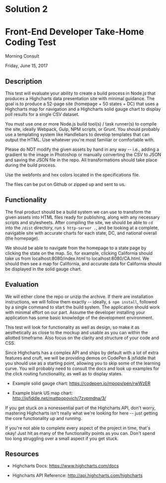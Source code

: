 # Solution 2 




# Front-End Developer Take-Home Coding Test

Morning Consult

Friday, June 15, 2017

## Description

This test will evaluate your ability to create a build process in Node.js that produces a Highcharts data presentation site with minimal guidance. The goal is to produce a 52-page site (homepage + 50 states + DC) that uses a Highcharts map for navigation and a Highcharts solid gauge chart to display poll results for a single CSV dataset.

You must use one or more Node.js build tool(s) / task runner(s) to compile the site, ideally Webpack, Gulp, NPM scripts, or Grunt. You should probably use a templating system like Handlebars to develop templates that can output the HTML. Use whatever you're most familiar or comfortable with.

Please do NOT modify the given assets by hand in any way -- i.e., adding a gradient to the image in Photoshop or manually converting the CSV to JSON and saving the JSON file in the repo. All transformations should take place during the build process.

Use the webfonts and hex colors located in the specifications file.

The files can be put on Github or zipped up and sent to us.

## Functionality

The final product should be a build system we can use to transform the given assets into HTML files ready for publishing, along with any necessary scripts and stylesheets. After compiling the site, we should be able to `cd` into the `/dist` directory, run `$ http-server .`, and be looking at a complete, navigable site with accurate charts for each state, DC, and national overall (the homepage).

We should be able to navigate from the homepage to a state page by clicking the state on the map. So, for example, clicking California should take us from localhost:8080/index.html to localhost:8080/CA.html. We should then see a map for California, and accurate data for California should be displayed in the solid gauge chart.

## Evaluation

We will either clone the repo or unzip the archive. If there are installation instructions, we will follow them exactly -- ideally, `$ npm install`, followed by a single command to start the build system. The application should work with minimal effort on our part. Assume the developer installing your application has some basic knowledge of the development environment.

This test will look for functionality as well as design, so make it as aesthetically as close to the mockup and usable as you can within the allotted timeframe. Also focus on the clarity and structure of your code and CSS.

Since Highcharts has a complex API and ships by default with a lot of extra features and cruft, we will be providing demos on CodePen & jsfiddle that you should use as a starting point, allowing you to skip some of the learning curve. You will probably need to consult the docs and look up examples for the click routing functionality, as well as to display states.

* Example solid gauge chart: https://codepen.io/mpopv/pen/rwWzER

* Example blank US map chart: http://jsfiddle.net/mattpopovich/7zvpmdna/3/

If you get stuck on a nonessential part of the Highcharts API, don't worry, mastering Highcharts isn't really what we're looking for here -- just getting the core functionality up and running.

If you're not able to complete every aspect of the project in time, that's okay! Just hit as many of the functionality points as you can. Don't spend too long struggling over a small aspect if you get stuck.

## Resources

* Highcharts Docs: https://www.highcharts.com/docs

* Highcharts API Reference: http://api.highcharts.com/highcharts
